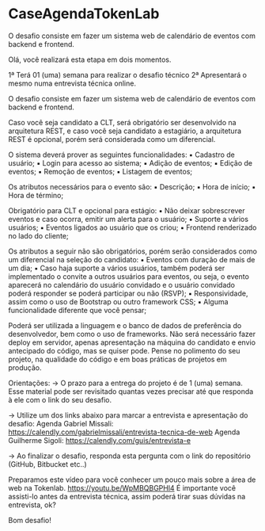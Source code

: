 # CaseAgendaTokenLab
O desafio consiste em fazer um sistema web de calendário de eventos com backend e frontend.

Olá, você realizará esta etapa em dois momentos.

1ª Terá 01 (uma) semana para realizar o desafio técnico
2ª Apresentará o mesmo numa entrevista técnica online.

O desafio consiste em fazer um sistema web de calendário de eventos com backend e frontend.

Caso você seja candidato a CLT, será obrigatório ser desenvolvido na arquitetura REST, e caso você seja candidato a estagiário, a arquitetura REST é opcional, porém será considerada como um diferencial.

O sistema deverá prover as seguintes funcionalidades:
▪ Cadastro de usuário;
▪ Login para acesso ao sistema;
▪ Adição de eventos;
▪ Edição de eventos;
▪ Remoção de eventos;
▪ Listagem de eventos;

Os atributos necessários para o evento são:
▪ Descrição;
▪ Hora de início;
▪ Hora de término;

Obrigatório para CLT e opcional para estágio:
▪ Não deixar sobrescrever eventos e caso ocorra, emitir um alerta para o usuário;
▪ Suporte a vários usuários;
▪ Eventos ligados ao usuário que os criou;
▪ Frontend renderizado no lado do cliente;

Os atributos a seguir não são obrigatórios, porém serão considerados como um diferencial na seleção do candidato:
▪ Eventos com duração de mais de um dia;
▪ Caso haja suporte a vários usuários, também poderá ser implementado o convite a outros usuários para eventos, ou seja, o evento aparecerá no calendário do usuário convidado e o usuário convidado poderá responder se poderá participar ou não (RSVP);
▪ Responsividade, assim como o uso de Bootstrap ou outro framework CSS;
▪ Alguma funcionalidade diferente que você pensar;

Poderá ser utilizada a linguagem e o banco de dados de preferência do desenvolvedor, bem como o uso de frameworks.
Não será necessário fazer deploy em servidor, apenas apresentação na máquina do candidato e envio antecipado do código, mas se quiser pode.
Pense no polimento do seu projeto, na qualidade do código e em boas práticas de projetos em produção.


Orientações:
-> O prazo para a entrega do projeto é de 1 (uma) semana. Esse material pode ser revisitado quantas vezes precisar até que responda à ele com o link do seu desafio.

-> Utilize um dos links abaixo para marcar a entrevista e apresentação do desafio:
Agenda Gabriel Missali: https://calendly.com/gabrielmissali/entrevista-tecnica-de-web
Agenda Guilherme Sigoli: https://calendly.com/guis/entrevista-e

-> Ao finalizar o desafio, responda esta pergunta com o link do repositório (GitHub, Bitbucket etc..)

Preparamos este vídeo para você conhecer um pouco mais sobre a área de web na Tokenlab. https://youtu.be/WpMBQBGPHl4
É importante você assisti-lo antes da entrevista técnica, assim poderá tirar suas dúvidas na entrevista, ok?

Bom desafio!

